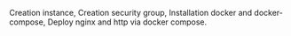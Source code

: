 Creation instance,
Creation security group,
Installation docker and docker-compose,
Deploy nginx and http via docker compose. 
